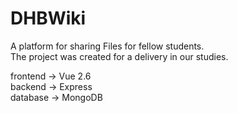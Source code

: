 # DHBWiki

A platform for sharing Files for fellow students.  
The project was created for a delivery in our studies.  

frontend -> Vue 2.6  
backend -> Express  
database -> MongoDB
